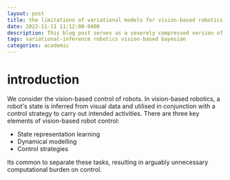 ```yaml
---
layout: post
title: the limitations of variational models for vision-based robotics
date: 2022-11-11 11:12:00-0400
description: This blog post serves as a severely compressed version of what I did in my Master's thesis.
tags: variational-inference robotics vision-based bayesian
categories: academic
---
```


# introduction
We consider the vision-based control of robots. In vision-based robotics, a robot's state is inferred from visual data and utilised in conjunction with a control strategy to carry out intended activities. There are three key elements of vision-based robot control:
- State representation learning
- Dynamical modelling
- Control strategies

Its common to separate these tasks, resulting in arguably unnecessary computational burden on control. 